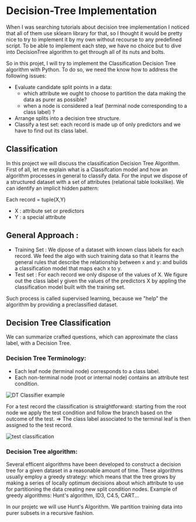# Decision-Tree Implementation

When I was searching tutorials about decision tree implementation I noticed that all of them use sklearn library for that, so I thought it would be pretty nice to try to implement it by my own without recourse to any predefined script.
To be able to implement each step, we have no choice but to dive into DecisionTree algorithm to get through all of its nuts and bolts.

So in this projet, I will try to implement the Classification Decision Tree algorithm with Python.
To do so, we need the know how to address the following issues:

* Evaluate candidate split points in a data:
  * which attribute we ought to choose to partition the data making the data as purer as possible?
  * when a node is considered a leaf (terminal node corresponding to a class label) ?
* Arrange splits into a decision tree structure.
* Classify a test set: each record is made up of only predictors and we have to find out its class label.

## Classification
In this project we will discuss the classification Decision Tree Algorithm.
First of all, let me explain what is a Classifcation model and how an algorithm processes in general to classify data.
For the input we dispose of a structured dataset with a set of attributes (relational table lookslike).
We can identify an implicit hidden pattern:

Each record = tuple(X,Y)
 * X : attribute set or predictors
 * Y : a special attribute

## General Approach :
* Training Set : 
We dipose of a dataset with known class labels for each record.
We feed the algo with such training data so that it learns the general rules that describe the relationship between x and y: and builds a classification model that maps each x to y.
* Test set :
For each record we only dispose of the values of X.
We figure out the class label y given the values of the predictors X by appling the classification model built with the training set.

Such process is called supervised learning, because we "help" the algorithm by providing a preclassified dataset.

## Decision Tree Classification
We can summarize crafted questions, which can approximate the class label, with a Decision Tree.
### Decision Tree Terminology:
* Each leaf node (terminal node) corresponds to a class label.
* Each non-terminal node (root or internal node) contains an attribute test condition.


![DT Classifier example](http://mines.humanoriented.com/classes/2010/fall/csci568/portfolio_exports/lguo/image/decisionTree/decisionTree.jpg)


For a test record the classification is straightforward: starting from the root node we apply the test condition and follow the branch based on the outcome of the test.
=> The class label associated to the terminal leaf is then assigned to the test record.


![test classification](http://mines.humanoriented.com/classes/2010/fall/csci568/portfolio_exports/lguo/image/decisionTree/classification.jpg)



### Decision Tree algorithm:

Several efficent algorithms have been developed to construct a decision tree for a given dataset in a reasonable amount of time. These algorithms usually employ a greedy strategy: which means that the tree grows by making a series of locally optimum decisions about which attribute to use for partitioning the data creating new split condition nodes.
Example of greedy algorithms: Hunt's algorithm, ID3, C4.5, CART...

In our projetc we will use Hunt's Algorithm.
We partition training data into purer subsets in a recursive fashion.
